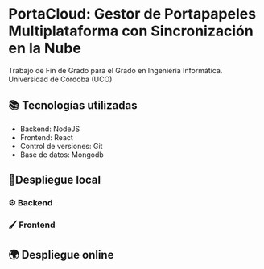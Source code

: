 # PortaCloud: Gestor de Portapapeles Multiplataforma con Sincronización en la Nube
Trabajo de Fin de Grado para el Grado en Ingeniería Informática. Universidad de Córdoba (UCO)

## 📚 Tecnologías utilizadas

- Backend: NodeJS
- Frontend: React
- Control de versiones: Git
- Base de datos: Mongodb

## 🚀Despliegue local

### ⚙️ Backend

### 🖌️ Frontend

## 🌍 Despliegue online